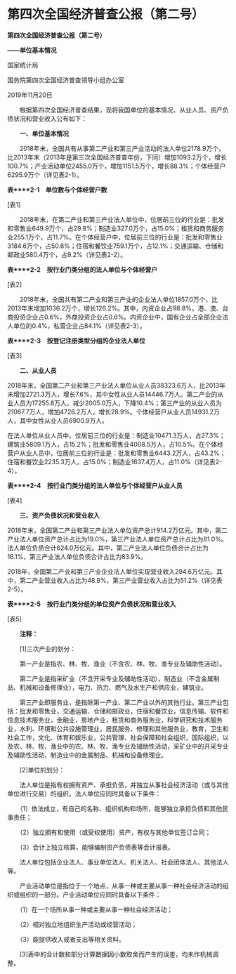 # 第四次全国经济普查公报（第二号）

**第四次全国经济普查公报（第二号）**

**——单位基本情况**

国家统计局

国务院第四次全国经济普查领导小组办公室

2019年11月20日

　　根据第四次全国经济普查结果，现将我国单位的基本情况、从业人员、资产负债状况和营业收入公布如下：

　　**一、单位基本情况**

　　2018年末，全国共有从事第二产业和第三产业活动的法人单位2178.9万个，比2013年末（2013年是第三次全国经济普查年份，下同）增加1093.2万个，增长100.7%；产业活动单位2455.0万个，增加1151.5万个，增长88.3%；个体经营户6295.9万个（详见表2-1）。

**表****2-1**　**单位数与个体经营户数**

\[表1\]

　　2018年末，在第二产业和第三产业法人单位中，位居前三位的行业是：批发和零售业649.9万个，占29.8%；制造业327.0万个，占15.0%；租赁和商务服务业255.1万个，占11.7%。在个体经营户中，位居前三位的行业是：批发和零售业3184.6万个，占50.6%；住宿和餐饮业759.1万个，占12.1%；交通运输、仓储和邮政业580.4万个，占9.2%（详见表2-2）。

**表****2-2**　**按行业门类分组的法人单位与个体经营户**

\[表2\]

　　2018年末，全国共有第二产业和第三产业的企业法人单位1857.0万个，比2013年末增加1036.2万个，增长126.2%。其中，内资企业占98.8%，港、澳、台商投资企业占0.6%，外商投资企业占0.6%。内资企业中，国有企业占全部企业法人单位的0.4%，私营企业占84.1%（详见表2-3）。

**表****2-3**　**按登记注册类型分组的企业法人单位**

\[表3\]

　　**二、从业人员**

2018年末，全国第二产业和第三产业法人单位从业人员38323.6万人，比2013年末增加2721.3万人，增长7.6%，其中女性从业人员14446.7万人。第二产业的从业人员为17255.8万人，减少2005.0万人，下降10.4%；第三产业的从业人员为21067.7万人，增加4726.2万人，增长28.9%。个体经营户从业人员14931.2万人，其中女性从业人员6900.9万人。

在法人单位从业人员中，位居前三位的行业是：制造业10471.3万人，占27.3%；建筑业5809.1万人，占15.2%；批发和零售业4008.5万人，占10.5%。在个体经营户从业人员中，位居前三位的行业是：批发和零售业6443.2万人，占43.2%；住宿和餐饮业2235.3万人，占15.0%；制造业1637.4万人，占11.0%（详见表2-4）。

**表****2-4**　**按行业门类分组的法人单位与个体经营户从业人员**

\[表4\]

　　**三、资产负债状况和营业收入**

2018年末，全国第二产业和第三产业法人单位资产总计914.2万亿元。其中，第二产业法人单位资产总计占比为19.0%，第三产业法人单位资产总计占比为81.0%。法人单位负债合计624.0万亿元。其中，第二产业法人单位负债合计占比为16.1%，第三产业法人单位负债合计占比为83.9%。

2018年，全国第二产业和第三产业企业法人单位实现营业收入294.6万亿元。其中，第二产业营业收入占比为48.8%，第三产业营业收入占比为51.2%（详见表2-5）。

**表****2-5**　**按行业门类分组的单位资产负债状况和营业收入**

\[表5\]

　　**注释：**

　　\[1\]三次产业的划分：

　　第一产业是指农、林、牧、渔业（不含农、林、牧、渔专业及辅助性活动）。

　　第二产业是指采矿业（不含开采专业及辅助性活动），制造业（不含金属制品、机械和设备修理业），电力、热力、燃气及水生产和供应业，建筑业。

　　第三产业即服务业，是指除第一产业、第二产业以外的其他行业。第三产业包括：批发和零售业，交通运输、仓储和邮政业，住宿和餐饮业，信息传输、软件和信息技术服务业，金融业，房地产业，租赁和商务服务业，科学研究和技术服务业，水利、环境和公共设施管理业，居民服务、修理和其他服务业，教育，卫生和社会工作，文化、体育和娱乐业，公共管理、社会保障和社会组织，国际组织，以及农、林、牧、渔业中的农、林、牧、渔专业及辅助性活动，采矿业中的开采专业及辅助性活动，制造业中的金属制品、机械和设备修理业。

　　\[2\]单位的划分：

　　法人单位是指有权拥有资产、承担负债，并独立从事社会经济活动（或与其他单位进行交易）的组织。法人单位应同时具备以下条件：

　　（1）依法成立，有自己的名称、组织机构和场所，能够独立承担负债和其他民事责任；

　　（2）独立拥有和使用（或受权使用）资产，有权与其他单位签订合同；

　　（3）会计上独立核算，能够编制资产负债表等会计报表。

　　法人单位包括企业法人、事业单位法人、机关法人、社会团体法人、其他法人等。

　　产业活动单位是指位于一个地点，从事一种或主要从事一种社会经济活动的组织或组织的一部分。产业活动单位应同时具备以下条件：

　　（1）在一个场所从事一种或主要从事一种社会经济活动；

　　（2）相对独立地组织生产活动或经营活动；

　　（3）能提供收入或者支出等相关资料。

　　\[3\]表中的合计数和部分计算数据因小数取舍而产生的误差，均未作机械调整。